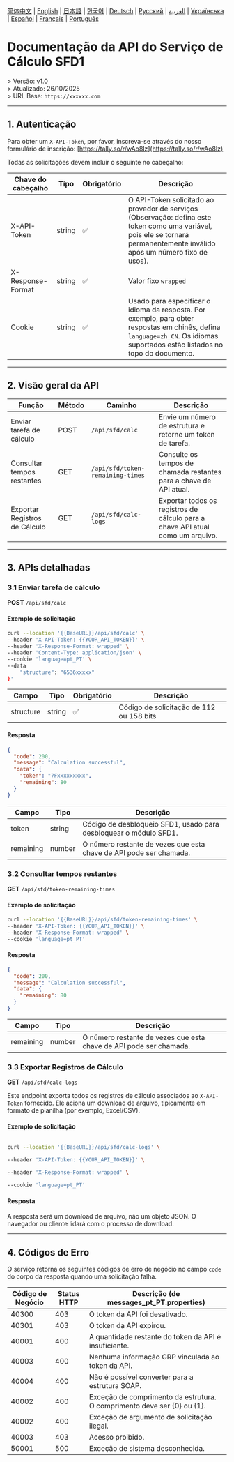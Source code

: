 [简体中文](./README.zh.md) | [English](./README.md) | [日本語](./README.ja.md) | [한국어](./README.ko.md) | [Deutsch](./README.de.md) | [Русский](./README.ru.md) | [العربية](./README.ar.md) | [Українська](./README.uk.md) | [Español](./README.es.md) | [Français](./README.fr.md) | [Português](./README.pt.md)

# Documentação da API do Serviço de Cálculo SFD1
&gt; Versão: v1.0  
&gt; Atualizado: 26/10/2025  
&gt; URL Base: `https://xxxxxx.com`  

---

## 1. Autenticação

Para obter um `X-API-Token`, por favor, inscreva-se através do nosso formulário de inscrição: [https://tally.so/r/wAo8lz](https://tally.so/r/wAo8lz)

Todas as solicitações devem incluir o seguinte no cabeçalho:

| Chave do cabeçalho | Tipo | Obrigatório | Descrição |
|---|---|---|---|
| X-API-Token | string | ✅ | O API-Token solicitado ao provedor de serviços (Observação: defina este token como uma variável, pois ele se tornará permanentemente inválido após um número fixo de usos). |
| X-Response-Format | string | ✅ | Valor fixo `wrapped` |
| Cookie | string | ✅ | Usado para especificar o idioma da resposta. Por exemplo, para obter respostas em chinês, defina `language=zh_CN`. Os idiomas suportados estão listados no topo do documento. |

---

## 2. Visão geral da API

| Função | Método | Caminho | Descrição |
|---|---|---|---|
| Enviar tarefa de cálculo | POST | `/api/sfd/calc` | Envie um número de estrutura e retorne um token de tarefa. |
| Consultar tempos restantes | GET | `/api/sfd/token-remaining-times`| Consulte os tempos de chamada restantes para a chave de API atual. |
| Exportar Registros de Cálculo | GET | `/api/sfd/calc-logs` | Exportar todos os registros de cálculo para a chave API atual como um arquivo. |

---

## 3. APIs detalhadas

### 3.1 Enviar tarefa de cálculo
**POST** `/api/sfd/calc`

#### Exemplo de solicitação
```bash
curl --location '{{BaseURL}}/api/sfd/calc' \
--header 'X-API-Token: {{YOUR_API_TOKEN}}' \
--header 'X-Response-Format: wrapped' \
--header 'Content-Type: application/json' \
--cookie 'language=pt_PT' \
--data 
    "structure": "6536xxxxx"
}'
```

| Campo | Tipo | Obrigatório | Descrição |
|---|---|---|---|
| structure | string | ✅ | Código de solicitação de 112 ou 158 bits |

#### Resposta
```json
{
  "code": 200,
  "message": "Calculation successful",
  "data": {
    "token": "7Fxxxxxxxxx",
    "remaining": 80
  }
}
```

| Campo | Tipo | Descrição |
|---|---|---|
| token | string | Código de desbloqueio SFD1, usado para desbloquear o módulo SFD1. |
| remaining | number | O número restante de vezes que esta chave de API pode ser chamada. |


### 3.2 Consultar tempos restantes
**GET** `/api/sfd/token-remaining-times`

#### Exemplo de solicitação
```bash
curl --location '{{BaseURL}}/api/sfd/token-remaining-times' \
--header 'X-API-Token: {{YOUR_API_TOKEN}}' \
--header 'X-Response-Format: wrapped' \
--cookie 'language=pt_PT'
```

#### Resposta
```json
{
  "code": 200,
  "message": "Calculation successful",
  "data": {
    "remaining": 80
  }
}
```

| Campo | Tipo | Descrição |
|---|---|---|
| remaining | number | O número restante de vezes que esta chave de API pode ser chamada. |


### 3.3 Exportar Registros de Cálculo

**GET** `/api/sfd/calc-logs`



Este endpoint exporta todos os registros de cálculo associados ao `X-API-Token` fornecido. Ele aciona um download de arquivo, tipicamente em formato de planilha (por exemplo, Excel/CSV). 



#### Exemplo de solicitação

```bash

curl --location '{{BaseURL}}/api/sfd/calc-logs' \

--header 'X-API-Token: {{YOUR_API_TOKEN}}' \

--header 'X-Response-Format: wrapped' \

--cookie 'language=pt_PT'

```



#### Resposta

A resposta será um download de arquivo, não um objeto JSON. O navegador ou cliente lidará com o processo de download. 



---



## 4. Códigos de Erro 



O serviço retorna os seguintes códigos de erro de negócio no campo `code` do corpo da resposta quando uma solicitação falha. 



| Código de Negócio | Status HTTP | Descrição (de messages_pt_PT.properties) |
|---|---|---|
| 40300 | 403 | O token da API foi desativado. |
| 40301 | 403 | O token da API expirou. |
| 40001 | 400 | A quantidade restante do token da API é insuficiente. |
| 40003 | 400 | Nenhuma informação GRP vinculada ao token da API. |
| 40004 | 400 | Não é possível converter para a estrutura SOAP. |
| 40002 | 400 | Exceção de comprimento da estrutura. O comprimento deve ser {0} ou {1}. |
| 40002 | 400 | Exceção de argumento de solicitação ilegal. |
| 40003 | 403 | Acesso proibido. |
| 50001 | 500 | Exceção de sistema desconhecida. |